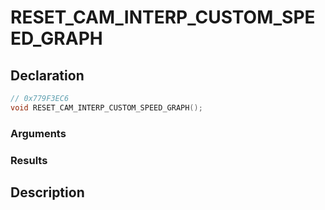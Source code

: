 # RESET_CAM_INTERP_CUSTOM_SPEED_GRAPH

## Declaration
```cpp
// 0x779F3EC6
void RESET_CAM_INTERP_CUSTOM_SPEED_GRAPH();
```

### Arguments

### Results

## Description
